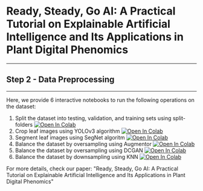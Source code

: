 # Ready, Steady, Go AI: A Practical Tutorial on Explainable Artificial Intelligence and Its Applications in Plant Digital Phenomics
----
## Step 2 - Data Preprocessing
----

Here, we provide 6 interactive notebooks to run the following operations on the dataset:
1. Split the dataset into testing, validation, and training sets using split-folders  [![Open In Colab](https://colab.research.google.com/assets/colab-badge.svg)](https://colab.research.google.com/github/faridnakhle/RSG/blob/main/1.%20RSG_Data%20splitter.ipynb)
2. Crop leaf images using YOLOv3 algorithm [![Open In Colab](https://colab.research.google.com/assets/colab-badge.svg)](https://colab.research.google.com/github/faridnakhle/RSG/blob/main/2.%20RSG_Leaf%20cropper.ipynb)
3. Segment leaf images using SegNet algoritm [![Open In Colab](https://colab.research.google.com/assets/colab-badge.svg)](https://colab.research.google.com/github/faridnakhle/RSG/blob/main/3.%20RSG_Leaf%20segmenter.ipynb)
4. Balance the dataset by oversampling using Augmentor [![Open In Colab](https://colab.research.google.com/assets/colab-badge.svg)](https://colab.research.google.com/github/faridnakhle/RSG/blob/main/4.%20RSG_Oversample%20with%20Augmentor.ipynb)
5. Balance the dataset by oversampling using DCGAN [![Open In Colab](https://colab.research.google.com/assets/colab-badge.svg)](https://colab.research.google.com/github/faridnakhle/RSG/blob/main/5.%20RSG_Oversample%20with%20DCGAN.ipynb)
6. Balance the dataset by downsampling using KNN [![Open In Colab](https://colab.research.google.com/assets/colab-badge.svg)](https://colab.research.google.com/github/faridnakhle/RSG/blob/main/6.%20RSG_Downsample%20with%20KNN.ipynb)

For more details, check our paper: "Ready, Steady, Go AI: A Practical Tutorial on Explainable Artificial Intelligence and Its Applications in Plant Digital Phenomics"